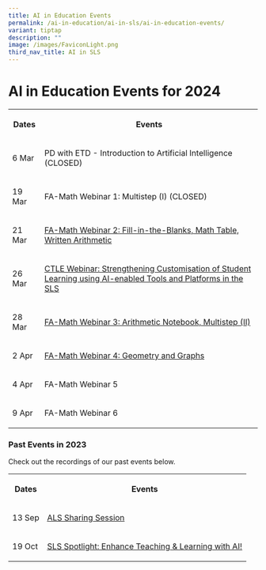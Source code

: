 ```yaml
---
title: AI in Education Events
permalink: /ai-in-education/ai-in-sls/ai-in-education-events/
variant: tiptap
description: ""
image: /images/FaviconLight.png
third_nav_title: AI in SLS
---
```

<h1>AI in Education Events for 2024</h1>
<p></p>
<table>
<tbody>
<tr>
<th rowspan="1" colspan="1">
<p>Dates</p>
</th>
<th rowspan="1" colspan="1">
<p>Events</p>
</th>
</tr>
<tr>
<td rowspan="1" colspan="1">
<p>6 Mar</p>
</td>
<td rowspan="1" colspan="1">
<p>PD with ETD - Introduction to Artificial Intelligence (CLOSED)</p>
</td>
</tr>
<tr>
<td rowspan="1" colspan="1">
<p>19 Mar</p>
</td>
<td rowspan="1" colspan="1">
<p>FA-Math Webinar 1: Multistep (I) (CLOSED)</p>
</td>
</tr>
<tr>
<td rowspan="1" colspan="1">
<p>21 Mar</p>
</td>
<td rowspan="1" colspan="1">
<p><a href="https://go.gov.sg/fa-math-webinar-2" rel="noopener noreferrer nofollow" target="_blank">FA-Math Webinar 2: Fill-in-the-Blanks, Math Table, Written Arithmetic</a>
</p>
</td>
</tr>
<tr>
<td rowspan="1" colspan="1">
<p>26 Mar</p>
</td>
<td rowspan="1" colspan="1">
<p><a href="https://file.go.gov.sg/customslsposter.pdf" rel="noopener noreferrer nofollow" target="_blank">CTLE Webinar: Strengthening Customisation of Student Learning using AI-enabled Tools and Platforms in the SLS</a>
</p>
</td>
</tr>
<tr>
<td rowspan="1" colspan="1">
<p>28 Mar</p>
</td>
<td rowspan="1" colspan="1">
<p><a href="https://go.gov.sg/fa-math-webinar-3" rel="noopener noreferrer nofollow" target="_blank">FA-Math Webinar 3: Arithmetic Notebook, Multistep (II)</a>
</p>
</td>
</tr>
<tr>
<td rowspan="1" colspan="1">
<p>2 Apr</p>
</td>
<td rowspan="1" colspan="1">
<p><a href="https://go.gov.sg/fa-math-webinar-4" rel="noopener noreferrer nofollow" target="_blank">FA-Math Webinar 4: Geometry and Graphs</a>
</p>
</td>
</tr>
<tr>
<td rowspan="1" colspan="1">
<p>4 Apr</p>
</td>
<td rowspan="1" colspan="1">
<p>FA-Math Webinar 5</p>
</td>
</tr>
<tr>
<td rowspan="1" colspan="1">
<p>9 Apr</p>
</td>
<td rowspan="1" colspan="1">
<p>FA-Math Webinar 6</p>
</td>
</tr>
</tbody>
</table>
<h3>Past Events in 2023</h3>
<p>Check out the recordings of our past events below.</p>
<table>
<tbody>
<tr>
<th rowspan="1" colspan="1">
<p>Dates</p>
</th>
<th rowspan="1" colspan="1">
<p>Events</p>
</th>
</tr>
<tr>
<td rowspan="1" colspan="1">
<p>13 Sep</p>
</td>
<td rowspan="1" colspan="1">
<p><a href="https://go.gov.sg/alsrecording23" rel="noopener noreferrer nofollow" target="_blank"><u>ALS Sharing Session</u></a>
</p>
</td>
</tr>
<tr>
<td rowspan="1" colspan="1">
<p>19 Oct</p>
</td>
<td rowspan="1" colspan="1">
<p><a href="https://www.youtube.com/watch?v=4blj2iwMyao&amp;ab_channel=ETDtogo" rel="noopener noreferrer nofollow" target="_blank"><u>SLS Spotlight: Enhance Teaching &amp; Learning with AI!</u></a>
</p>
</td>
</tr>
</tbody>
</table>
<p></p>